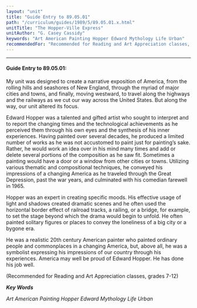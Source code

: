```yaml
---
layout: "unit"
title: "Guide Entry to 89.05.01"
path: "/curriculum/guides/1989/5/89.05.01.x.html"
unitTitle: "The Hopper-Ville Express"
unitAuthor: "G. Casey Cassidy"
keywords: "Art American Painting Hopper Edward Mythology Life Urban"
recommendedFor: "Recommended for Reading and Art Appreciation classes, grades 7-12"
---
```

<body>
<hr/>
<h4>
Guide Entry to 89.05.01:
</h4>
My unit was designed to create a narrative exposition of America, from the rolling hills and seashores of New England, through the myriad of major cities and towns, and finally, moving westward, to travel along the highways and the railways as we cut our way across the United States. But along the way, our unit altered its focus.
<p>
Edward Hopper was a talented and gifted artist who sought to interpret and to report the changing times and the technological achievements as he perceived them through his own eyes and the synthesis of his inner experiences. Having painted over several decades, he produced a limited number of works as he was not accustomed to paint just for painting’s sake. Rather, he would work an idea over in his mind many times and add or delete several portions of the composition as he saw fit. Sometimes a painting would have a door or a window from other cities or towns. Utilizing various thematic and compositional techniques, he conveyed his impressions of a changing America as he traveled through the Great Depression, past the war years, and culminated with his comedian farewell in 1965.
</p>
<p>
Hopper was an expert in creating specific moods. His effective usage of light and shadows created dramatic scenes and he often used the horizontal border effect of railroad tracks, a railing, or a bridge, for example, to set the stage beyond which the drama would begin to unfold. He often painted solitary figures or places to convey the loneliness of a big city or a bygone era.
</p>
<p>
He was a realistic 20th century American painter who painted ordinary people and commonplaces in a changing America, but, above all, he was a symbolist expressing his impressions of our country through his experiences. America may well be proud of Edward Hopper. He has done his job well.
</p>
<p>
(Recommended for Reading and Art Appreciation classes, grades 7-12)
</p>
<p>
<b>
<i>
Key Words
</i>
</b>
<br/>
</p>
<p>
<i>
Art American Painting Hopper Edward Mythology Life Urban
</i>
</p>
</body>